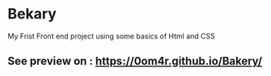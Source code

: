 # Bekary
My Frist Front end project using some basics of Html and CSS
## See preview on : https://0om4r.github.io/Bakery/

